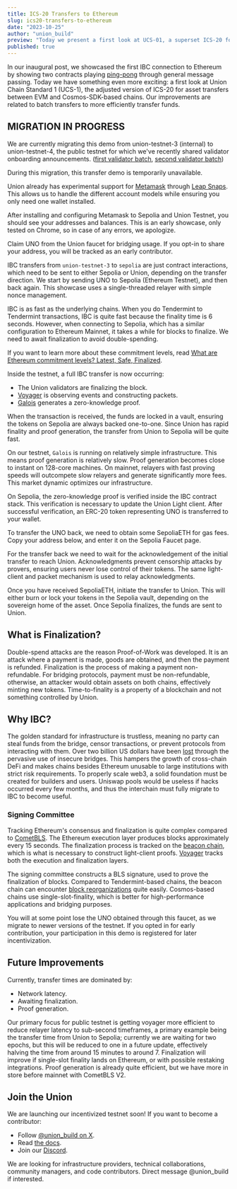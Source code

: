 ```yaml
---
title: ICS-20 Transfers to Ethereum
slug: ics20-transfers-to-ethereum
date: "2023-10-25"
author: "union_build"
preview: "Today we present a first look at UCS-01, a superset ICS-20 for asset transfers between EVM and Cosmos-SDK-based chains."
published: true
---
```


<script>
    import TokenTransfer from '$lib/TokenTransfer.svelte';
    import ConnectToMetamask from './ConnectToMetamask.svelte';
    import AddressesAndBalances from './AddressesAndBalances.svelte'; 
    import FaucetButton from './FaucetButton.svelte'; 
    import TransferUnoToEthereum from './TransferUnoToEthereum.svelte'; 
    import TransferUnoToEthereumStatus from './TransferUnoToEthereumStatus.svelte'; 
    import SepoliaFaucetButton from './SepoliaFaucetButton.svelte';
    import SendUnoToUnionButton from './SendUnoToUnionButton.svelte';
    import SendUnoToUnionStatus from './SendUnoToUnionStatus.svelte';
    import WarningBox from '$lib/WarningBox.svelte';
</script>

In our inaugural post, we showcased the first IBC connection to Ethereum by showing two contracts playing [ping-pong](../the-journey-so-far) through general message passing. Today we have something even more exciting: a first look at Union Chain Standard 1 (UCS-1), the adjusted version of ICS-20 for asset transfers between EVM and Cosmos-SDK-based chains. Our improvements are related to batch transfers to more efficiently transfer funds.


<WarningBox>
<h2 class="text-2xl">MIGRATION IN PROGRESS</h2>
<p class="mt-4">We are currently migrating this demo from <span class="font-mono">union-testnet-3</span> (internal) to <span class="font-mono">union-testnet-4</span>, the public testnet for which we've recently shared validator onboarding announcements. (<a class="underline" href="https://x.com/union_build/status/1721904666789986737">first validator batch</a>, <a href="https://twitter.com/union_build/status/1724440251207204902">second validator batch</a>)</p>

<p class="mt-4">
During this migration, this transfer demo is temporarily unavailable.
</p>


</WarningBox>

Union already has experimental support for [Metamask](https://metamask.io/) through [Leap Snaps](https://www.leapwallet.io/snaps). This allows us to handle the different account models while ensuring you only need one wallet installed.

<ConnectToMetamask/>

After installing and configuring Metamask to Sepolia and Union Testnet, you should see your addresses and balances. This is an early showcase, only tested on Chrome, so in case of any errors, we apologize.

<AddressesAndBalances/>

Claim UNO from the Union faucet for bridging usage. If you opt-in to share your address, you will be tracked as an early contributor.

<FaucetButton/>

IBC transfers from `union-testnet-3` to `sepolia` are just contract interactions, which need to be sent to either Sepolia or Union, depending on the transfer direction. We start by sending UNO to Sepolia (Ethereum Testnet), and then back again. This showcase uses a single-threaded relayer with simple nonce management.

IBC is as fast as the underlying chains. When you do Tendermint to Tendermint transactions, IBC is quite fast because the finality time is 6 seconds. However, when connecting to Sepolia, which has a similar configuration to Ethereum Mainnet, it takes a while for blocks to finalize. We need to await finalization to avoid double-spending.

If you want to learn more about these commitment levels, read [What are Ethereum commitment levels? Latest, Safe, Finalized](https://www.alchemy.com/overviews/ethereum-commitment-levels).

<TransferUnoToEthereum/>

Inside the testnet, a full IBC transfer is now occurring:

- The Union validators are finalizing the block.
- [Voyager](https://docs.union.build/architecture/voyager) is observing events and constructing packets.
- [Galois](https://docs.union.build/architecture/galois) generates a zero-knowledge proof.

When the transaction is received, the funds are locked in a vault, ensuring the tokens on Sepolia are always backed one-to-one. Since Union has rapid finality and proof generation, the transfer from Union to Sepolia will be quite fast.

On our testnet, `Galois` is running on relatively simple infrastructure. This means proof generation is relatively slow. Proof generation becomes close to instant on 128-core machines. On mainnet, relayers with fast proving speeds will outcompete slow relayers and generate significantly more fees. This market dynamic optimizes our infrastructure.

On Sepolia, the zero-knowledge proof is verified inside the IBC contract stack. This verification is necessary to update the Union Light client. After successful verification, an ERC-20 token representing UNO is transferred to your wallet.

<TransferUnoToEthereumStatus/>

To transfer the UNO back, we need to obtain some SepoliaETH for gas fees. Copy your address below, and enter it on the Sepolia Faucet page.

<SepoliaFaucetButton/>

<!-- Sepolia Faucet + Copy button -->

For the transfer back we need to wait for the acknowledgement of the initial transfer to reach Union. Acknowledgments prevent censorship attacks by provers, ensuring users never lose control of their tokens. The same light-client and packet mechanism is used to relay acknowledgments.

<!-- Acknowledgement Element -->

Once you have received SepoliaETH, initiate the transfer to Union. This will either burn or lock your tokens in the Sepolia vault, depending on the sovereign home of the asset. Once Sepolia finalizes, the funds are sent to Union.

<SendUnoToUnionButton/>

<!-- Union Transfer Element -->

## What is Finalization?

Double-spend attacks are the reason Proof-of-Work was developed. It is an attack where a payment is made, goods are obtained, and then the payment is refunded. Finalization is the process of making a payment non-refundable. For bridging protocols, payment must be non-refundable, otherwise, an attacker would obtain assets on both chains, effectively minting new tokens. Time-to-finality is a property of a blockchain and not something controlled by Union.

## Why IBC?

The golden standard for infrastructure is trustless, meaning no party can steal funds from the bridge, censor transactions, or prevent protocols from interacting with them. Over two billion US dollars have been [lost](https://www.coindesk.com/consensus-magazine/2023/06/02/bridge-exploits-cost-2b-in-2022-heres-how-they-could-have-been-averted/) through the pervasive use of insecure bridges. This hampers the growth of cross-chain DeFi and makes chains besides Ethereum unusable to large institutions with strict risk requirements. To properly scale web3, a solid foundation must be created for builders and users. Uniswap pools would be useless if hacks occurred every few months, and thus the interchain must fully migrate to IBC to become useful.

### Signing Committee

Tracking Ethereum's consensus and finalization is quite complex compared to [CometBLS](https://docs.union.build/architecture/cometbls). The Ethereum execution layer produces blocks approximately every 15 seconds. The finalization process is tracked on the [beacon chain](https://ethereum.org/en/roadmap/beacon-chain/), which is what is necessary to construct light-client proofs. [Voyager](https://docs.union.build/architecture/voyager) tracks both the execution and finalization layers.

The signing committee constructs a BLS signature, used to prove the finalization of blocks. Compared to Tendermint-based chains, the beacon chain can encounter [block reorganizations](https://barnabe.substack.com/p/pos-ethereum-reorg) quite easily. Cosmos-based chains use single-slot-finality, which is better for high-performance applications and bridging purposes.

<SendUnoToUnionStatus/>

You will at some point lose the UNO obtained through this faucet, as we migrate to newer versions of the testnet. If you opted in for early contribution, your participation in this demo is registered for later incentivization.

## Future Improvements

Currently, transfer times are dominated by:

- Network latency.
- Awaiting finalization.
- Proof generation.

Our primary focus for public testnet is getting voyager more efficient to reduce relayer latency to sub-second timeframes, a primary example being the transfer time from Union to Sepolia; currently we are waiting for two epochs, but this will be reduced to one in a future update, effectively halving the time from around 15 minutes to around 7. Finalization will improve if single-slot finality lands on Ethereum, or with possible restaking integrations. Proof generation is already quite efficient, but we have more in store before mainnet with CometBLS V2.

## Join the Union

We are launching our incentivized testnet soon! If you want to become a contributor:

- Follow [@union_build on X](https://x.com/union_build).
- Read [the docs](https://docs.union.build).
- Join our [Discord](https://discord.com/invite/union-build).

We are looking for infrastructure providers, technical collaborations, community managers, and code contributors. Direct message @union_build if interested.
